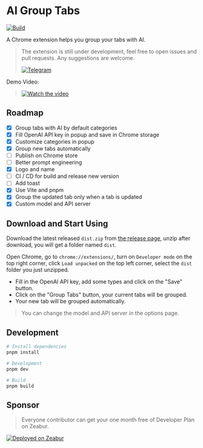 # AI Group Tabs

[![Build](https://github.com/MichaelYuhe/ai-group-tabs/actions/workflows/build.yml/badge.svg)](https://github.com/MichaelYuhe/ai-group-tabs/actions/workflows/build.yml)

A Chrome extension helps you group your tabs with AI.

> The extension is still under development, feel free to open issues and pull requests. Any suggestions are welcome.
>
> [![Telegram](https://img.shields.io/badge/Telegram-2CA5E0?style=for-the-badge&logo=telegram&logoColor=white)](https://t.me/+99v98-XOQY0zZGNl)

Demo Video: 
> [![Watch the video](https://img.youtube.com/vi/SjfKiXy3zOc/default.jpg)](https://youtu.be/SjfKiXy3zOc)

## Roadmap

- [x] Group tabs with AI by default categories
- [x] Fill OpenAI API key in popup and save in Chrome storage
- [x] Customize categories in popup
- [x] Group new tabs automatically
- [ ] Publish on Chrome store
- [ ] Better prompt engineering
- [x] Logo and name
- [ ] CI / CD for build and release new version
- [ ] Add toast
- [x] Use Vite and pnpm
- [x] Group the updated tab only when a tab is updated
- [x] Custom model and API server

## Download and Start Using

Download the latest released `dist.zip` from [the release page](https://github.com/MichaelYuhe/ai-group-tabs/releases), unzip after download, you will get a folder named `dist`.

Open Chrome, go to `chrome://extensions/`, turn on `Developer mode` on the top right corner, click `Load unpacked` on the top left corner, select the `dist` folder you just unzipped.

- Fill in the OpenAI API key, add some types and click on the "Save" button.
- Click on the "Group Tabs" button, your current tabs will be grouped.
- Your new tab will be grouped automatically.

> You can change the model and API server in the options page.

## Development

```bash
# Install dependencies
pnpm install

# Development
pnpm dev

# Build
pnpm build
```

## Sponsor

> Everyone contributor can get your one month free of Developer Plan on Zeabur.

[![Deployed on Zeabur](https://zeabur.com/deployed-on-zeabur-dark.svg)](https://zeabur.com?referralCode=MichaelYuhe&utm_source=ai-group-tab&utm_campaign=oss)
